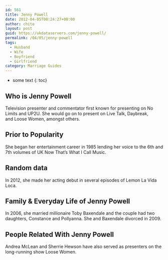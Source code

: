 ```yaml
---
id: 561
title: Jenny Powell
date: 2012-04-05T00:24:27+00:00
author: chito
layout: post
guid: https://ukdataservers.com/jenny-powell/
permalink: /04/05/jenny-powell
tags:
  - Husband
  - Wife
  - Boyfriend
  - Girlfriend
category: Marriage Guides
---
```


* some text
{: toc}
          
          
## Who is  Jenny Powell
                  
                  
                  
Television presenter and commentator first known for presenting on No Limits and UP2U. She would go on to present on Live Talk, Daybreak, and Loose Women, amongst others. 
                  
                
                
                
## Prior to Popularity 
                  
                  
                  
She began her entertainment career in 1985 lending her voice to the 6th and 7th volumes of UK Now That&#8217;s What I Call Music. 
                  
                
                
                
## Random data 
                  
                  
                  
In 2012, she made her acting debut in several episodes of Lemon La Vida Loca. 
                  
                
                
                
## Family & Everyday Life of Jenny Powell
                  
                  
                  
In 2006, she married millionaire Toby Baxendale and the couple had two daughters, Constance and Pollyanna. She and Baxendale divorced in 2009. 
                  
                
                
                
## People Related With  Jenny Powell
                  
                  
                  
Andrea McLean and Sherrie Hewson have also served as presenters on the long-running show Loose Women. 
                  
                
              
            
          
          
          
    
    
  
